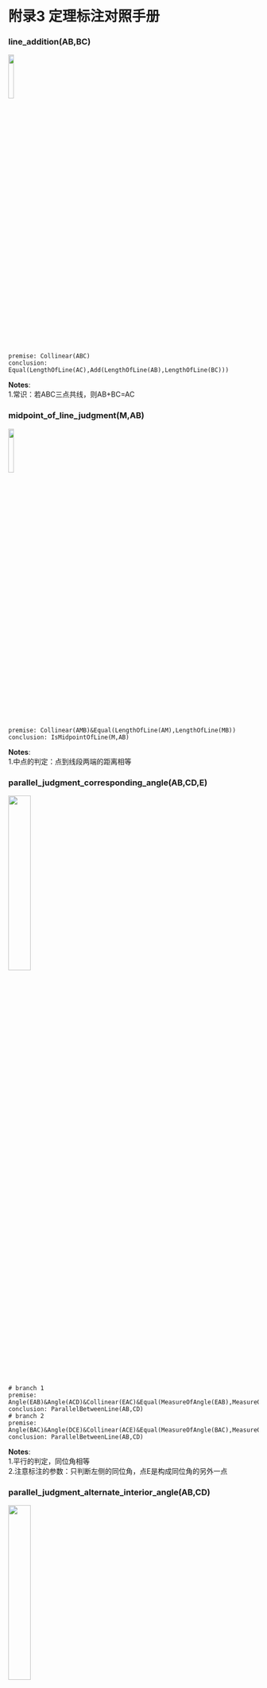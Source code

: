 # 附录3 定理标注对照手册
### line_addition(AB,BC)
<div>
    <img src="gdl-pic/T001.png" width="15%"
</div>

    premise: Collinear(ABC)
    conclusion: Equal(LengthOfLine(AC),Add(LengthOfLine(AB),LengthOfLine(BC)))
**Notes**:  
1.常识：若ABC三点共线，则AB+BC=AC  

### midpoint_of_line_judgment(M,AB)
<div>
    <img src="gdl-pic/T002.png" width="15%"
</div>

    premise: Collinear(AMB)&Equal(LengthOfLine(AM),LengthOfLine(MB))
    conclusion: IsMidpointOfLine(M,AB)
**Notes**:  
1.中点的判定：点到线段两端的距离相等  

### parallel_judgment_corresponding_angle(AB,CD,E)
<div>
    <img src="gdl-pic/T003.png" width="30%"
</div>

    # branch 1
    premise: Angle(EAB)&Angle(ACD)&Collinear(EAC)&Equal(MeasureOfAngle(EAB),MeasureOfAngle(ACD))
    conclusion: ParallelBetweenLine(AB,CD)
    # branch 2
    premise: Angle(BAC)&Angle(DCE)&Collinear(ACE)&Equal(MeasureOfAngle(BAC),MeasureOfAngle(DCE))
    conclusion: ParallelBetweenLine(AB,CD)
**Notes**:  
1.平行的判定，同位角相等  
2.注意标注的参数：只判断左侧的同位角，点E是构成同位角的另外一点  

### parallel_judgment_alternate_interior_angle(AB,CD)
<div>
    <img src="gdl-pic/T004.png" width="30%"
</div>

    # branch 1
    premise: Angle(BAD)&Angle(CDA)&Equal(MeasureOfAngle(BAD),MeasureOfAngle(CDA))
    conclusion: ParallelBetweenLine(AB,CD)
    # branch 2
    premise: Angle(CBA)&Angle(BCD)&Equal(MeasureOfAngle(CBA),MeasureOfAngle(BCD))
    conclusion: ParallelBetweenLine(AB,CD)
**Notes**:  
1.平行的判定：内错角相等  

### parallel_judgment_ipsilateral_internal_angle(AB,CD)
<div>
    <img src="gdl-pic/T005.png" width="15%"
</div>

    premise: Angle(BAC)&Angle(ACD)&Equal(Add(MeasureOfAngle(BAC),MeasureOfAngle(ACD)),180)
    conclusion: ParallelBetweenLine(AB,CD)
**Notes**:  
1.平行的判定，同旁内角互补  
2.注意标注的参数：只判断左侧的同旁内角  

### parallel_judgment_par_par(AB,CD,EF)
<div>
    <img src="gdl-pic/T006.png" width="15%"
</div>

    premise: ParallelBetweenLine(AB,CD)&ParallelBetweenLine(CD,EF)
    conclusion: ParallelBetweenLine(AB,EF)
**Notes**:  
1.平行的传递性  

### parallel_judgment_per_per(AB,CD)
<div>
    <img src="gdl-pic/T007.png" width="30%"
</div>

    # branch 1
    premise: PerpendicularBetweenLine(BA,CA)&PerpendicularBetweenLine(AC,DC)
    conclusion: ParallelBetweenLine(AB,CD)
    # branch 2
    premise: PerpendicularBetweenLine(CD,AD)&PerpendicularBetweenLine(BA,DA)
    conclusion: ParallelBetweenLine(AB,CD)
**Notes**:  
1.由垂直推出平行  

### parallel_property_collinear_extend(AB,CD,M)
<div>
    <img src="gdl-pic/T008.png" width="45%"
</div>

    # branch 1
    premise: Collinear(MAB)&ParallelBetweenLine(AB,CD)
    conclusion: ParallelBetweenLine(MA,CD)
                ParallelBetweenLine(MB,CD)
    # branch 2
    premise: Collinear(ABM)&ParallelBetweenLine(AB,CD)
    conclusion: ParallelBetweenLine(AM,CD)
                ParallelBetweenLine(BM,CD)
    # branch 3
    premise: Collinear(AMB)&ParallelBetweenLine(AB,CD)
    conclusion: ParallelBetweenLine(AM,CD)
                ParallelBetweenLine(MB,CD)
**Notes**:  
1.平行的共线扩展：由一个平行关系和一条平行线（上方那条）的共线点推出其他平行关系  

### parallel_property_corresponding_angle(AB,CD,E)
<div>
    <img src="gdl-pic/T009.png" width="30%"
</div>

    # branch 1
    premise: ParallelBetweenLine(AB,CD)&Collinear(EAC)
    conclusion: Equal(MeasureOfAngle(EAB),MeasureOfAngle(ACD))
    # branch 2
    premise: ParallelBetweenLine(AB,CD)&Collinear(ACE)
    conclusion: Equal(MeasureOfAngle(BAC),MeasureOfAngle(DCE))
**Notes**:  
1.平行的性质：同位角相等  

### parallel_property_alternate_interior_angle(AB,CD)
<div>
    <img src="gdl-pic/T010.png" width="30%"
</div>

    # branch 1
    premise: ParallelBetweenLine(AB,CD)&Line(AD)
    conclusion: Equal(MeasureOfAngle(BAD),MeasureOfAngle(CDA))
    # branch 2
    premise: ParallelBetweenLine(AB,CD)&Line(BC)
    conclusion: Equal(MeasureOfAngle(CBA),MeasureOfAngle(BCD))
**Notes**:  
1.平行的性质：内错角相等  

### parallel_property_ipsilateral_internal_angle(AB,CD)
<div>
    <img src="gdl-pic/T011.png" width="15%"
</div>

    premise: ParallelBetweenLine(AB,CD)&Line(AC)
    conclusion: Equal(Add(MeasureOfAngle(BAC),MeasureOfAngle(ACD)),180)
**Notes**:  
1.平行的性质：同旁内角互补  
2.左侧的同旁内角  

### parallel_property_par_per(AB,CD)
<div>
    <img src="gdl-pic/T012.png" width="30%"
</div>

    # branch 1
    premise: ParallelBetweenLine(AB,CD)&PerpendicularBetweenLine(AC,DC)
    conclusion: PerpendicularBetweenLine(BA,CA)
    # branch 2
    premise: ParallelBetweenLine(AB,CD)&PerpendicularBetweenLine(BA,CA)
    conclusion: PerpendicularBetweenLine(AC,DC)
**Notes**:  
1.平行线的性质：垂直+平行-->垂直  

### perpendicular_judgment_angle(AO,CO)
<div>
    <img src="gdl-pic/T013.png" width="15%"
</div>

    premise: Angle(AOC)&Equal(MeasureOfAngle(AOC),90)
    conclusion: PerpendicularBetweenLine(AO,CO)
**Notes**:  
1.垂直的判定：角为90°  

### perpendicular_property_collinear_extend(AO,CO,B)
<div>
    <img src="gdl-pic/T014.png" width="60%"
</div>

    # branch 1
    premise: PerpendicularBetweenLine(AO,CO)&Collinear(AOB)
    conclusion: PerpendicularBetweenLine(CO,BO)
    # branch 2
    premise: PerpendicularBetweenLine(AO,CO)&Collinear(COB)
    conclusion: PerpendicularBetweenLine(BO,AO)
    # branch 3
    premise: PerpendicularBetweenLine(AO,CO)&Collinear(BAO)
    conclusion: PerpendicularBetweenLine(BO,CO)
    # branch 4
    premise: PerpendicularBetweenLine(AO,CO)&Collinear(BCO)
    conclusion: PerpendicularBetweenLine(AO,BO)
**Notes**:  
1.垂直关系的共线扩展，B是与任意一条垂线共线的一点  

### perpendicular_bisector_judgment_per_and_mid(CO,AB)
<div>
    <img src="gdl-pic/T015.png" width="15%"
</div>

    premise: PerpendicularBetweenLine(AO,CO)&IsMidpointOfLine(O,AB)
    conclusion: IsPerpendicularBisectorOfLine(CO,AB)
**Notes**:  
1.垂直平分线判定：垂直且平分  

### perpendicular_bisector_judgment_distance_equal(CO,AB)
<div>
    <img src="gdl-pic/T016.png" width="15%"
</div>

    premise: Collinear(AOB)&PerpendicularBetweenLine(AO,CO)&Equal(LengthOfLine(CA),LengthOfLine(CB))
    conclusion: IsPerpendicularBisectorOfLine(CO,AB)
**Notes**:  
1.垂直平分线判定：垂直平分线上的点到两个端点的距离相等  

### perpendicular_bisector_property_distance_equal(CO,AB)
<div>
    <img src="gdl-pic/T017.png" width="15%"
</div>

    premise: IsPerpendicularBisectorOfLine(CO,AB)
    conclusion: Equal(LengthOfLine(CA),LengthOfLine(CB))
**Notes**:  
1.垂直平分线性质：垂直平分线上的点到两个端点的距离相等  

### perpendicular_bisector_property_bisector(CO,AB)
<div>
    <img src="gdl-pic/T018.png" width="15%"
</div>

    premise: IsPerpendicularBisectorOfLine(CO,AB)&Angle(BCO)&Angle(OCA)
    conclusion: IsBisectorOfAngle(CO,BCA)
**Notes**:  
1.垂直平分线性质：垂直平分线也是角平分线  

### angle_addition(ABC,CBD)
<div>
    <img src="gdl-pic/T019.png" width="15%"
</div>

    premise: Angle(ABC)&Angle(CBD)&Angle(ABD)
    conclusion: Equal(MeasureOfAngle(ABD),Add(MeasureOfAngle(ABC),MeasureOfAngle(CBD)))
**Notes**:  
1.常识：若∠ABC与∠CBD相邻，则∠ABC+∠CBD=∠ABD  

### flat_angle(ABC)
<div>
    <img src="gdl-pic/T020.png" width="15%"
</div>

    premise: Collinear(ABC)
    conclusion: Equal(MeasureOfAngle(ABC),180)
**Notes**:  
1.平角定理：平角为180°  

### adjacent_complementary_angle(AOB,BOC)
<div>
    <img src="gdl-pic/T021.png" width="15%"
</div>

    premise: Angle(AOB)&Angle(BOC)&Collinear(AOC)
    conclusion: Equal(Add(MeasureOfAngle(AOB),MeasureOfAngle(BOC)),180)
**Notes**:  
1.邻补角定理：一对邻补角的角度和为180°  

### round_angle(AOB,BOA)
<div>
    <img src="gdl-pic/T022.png" width="15%"
</div>

    premise: Angle(AOB)&Angle(BOA))
    conclusion: Equal(Add(MeasureOfAngle(AOB),MeasureOfAngle(BOA)),360)
**Notes**:  
1.周角定理：周角为360°  

### vertical_angle(AOC,BOD)
<div>
    <img src="gdl-pic/T023.png" width="15%"
</div>

    premise: Collinear(AOB)&Collinear(COD)
    conclusion: Equal(MeasureOfAngle(AOC),MeasureOfAngle(BOD))
**Notes**:  
1.对顶角相等：两直线相交，对顶角相等  

### bisector_of_angle_judgment_angle_equal(BD,ABC)
<div>
    <img src="gdl-pic/T024.png" width="15%"
</div>

    premise: Angle(ABD)&Angle(DBC)&Equal(MeasureOfAngle(ABD),MeasureOfAngle(DBC))
    conclusion: IsBisectorOfAngle(BD,ABC)
**Notes**:  
1.角平分线的判定：平分的两角相等  

### bisector_of_angle_judgment_distance_equal(BD,ABC)
<div>
    <img src="gdl-pic/T025.png" width="15%"
</div>

    premise: Angle(ABC)&Line(BD)&PerpendicularBetweenLine(DA,BA)&PerpendicularBetweenLine(BC,DC)&Equal(LengthOfLine(DA),LengthOfLine(DC))
    conclusion: IsBisectorOfAngle(BD,ABC)
**Notes**:  
1.角平分线的判定：角平分线上的点到两端的距离相等  

### bisector_of_angle_property_distance_equal(BD,ABC)
<div>
    <img src="gdl-pic/T026.png" width="15%"
</div>

    premise: Angle(ABC)&Line(BD)&IsBisectorOfAngle(BD,ABC)&PerpendicularBetweenLine(DA,BA)&PerpendicularBetweenLine(BC,DC)
    conclusion: Equal(LengthOfLine(DA),LengthOfLine(DC))
**Notes**:  
1.角平分线的判定：角平分线上的点到两端的距离相等  

### bisector_of_angle_property_line_ratio(BD,ABC)
<div>
    <img src="gdl-pic/T027.png" width="15%"
</div>

    premise: IsBisectorOfAngle(BD,ABC)&Collinear(CDA)
    conclusion: Equal(Mul(LengthOfLine(CD),LengthOfLine(BA)),Mul(LengthOfLine(DA),LengthOfLine(BC)))
**Notes**:  
1.角平分线的性质：边成比例  

### area_addition(BCA,ACD)
<div>
    <img src="gdl-pic/T028.png" width="30%"
</div>

    # branch 1
    premise: Quadrilateral(ABCD)&Triangle(BCA)&Triangle(ACD)
    conclusion: Equal(AreaOfQuadrilateral(ABCD),Add(AreaOfTriangle(BCA),AreaOfTriangle(ACD)))
    # branch 2
    premise: Triangle(ABD)&Triangle(BCA)&Triangle(ACD)
    conclusion: Equal(AreaOfTriangle(ABD),Add(AreaOfTriangle(BCA),AreaOfTriangle(ACD)))
**Notes**:  
1.常识：若三角形BCA与三角形ACD相邻，则Area(BCA)+Area(ACD)=Area(ABCD)  
2.若BCD共线，则Area(BCA)+Area(ACD)=Area(ABD)  

### triangle_property_angle_sum(ABC)
<div>
    <img src="gdl-pic/T029.png" width="15%"
</div>

    premise: Triangle(ABC)
    conclusion: Equal(Add(MeasureOfAngle(ABC),MeasureOfAngle(BCA),MeasureOfAngle(CAB)),180)
**Notes**:  
1.三角形内角和为180°  

### sine_theorem(ABC)
<div>
    <img src="gdl-pic/T030.png" width="15%"
</div>

    premise: Triangle(ABC)
    conclusion: Equal(Mul(LengthOfLine(AB),Sin(MeasureOfAngle(ABC))),Mul(LengthOfLine(AC),Sin(MeasureOfAngle(BCA))))
**Notes**:  
1.正弦定理  
2.注意标注参数，三角形两腰和和两底角的正弦值成比例  

### cosine_theorem(ABC)
<div>
    <img src="gdl-pic/T031.png" width="15%"
</div>

    premise: Triangle(ABC)
    conclusion: Equal(Add(Pow(LengthOfLine(BC),2),Mul(2,LengthOfLine(AB),LengthOfLine(AC),Cos(MeasureOfAngle(CAB)))),Add(Pow(LengthOfLine(AB),2),Pow(LengthOfLine(AC),2)))
**Notes**:  
1.余弦定理  
2.注意标注参数，角是顶角  

### triangle_perimeter_formula(ABC)
<div>
    <img src="gdl-pic/T032.png" width="15%"
</div>

    premise: Triangle(ABC)
    conclusion: Equal(PerimeterOfTriangle(ABC),Add(LengthOfLine(AB),LengthOfLine(BC),LengthOfLine(CA)))
**Notes**:  
1.三角形周长公式：三边之和  

### triangle_area_formula_common(ABC)
<div>
    <img src="gdl-pic/T033.png" width="15%"
</div>

    premise: Triangle(ABC)
    conclusion: Equal(AreaOfTriangle(ABC),Mul(HeightOfTriangle(ABC),LengthOfLine(BC),1/2))
**Notes**:  
1.三角形面积公式：底乘高除2  
2.对应的底边是BC  

### triangle_area_formula_sine(ABC)
<div>
    <img src="gdl-pic/T034.png" width="15%"
</div>

    premise: Triangle(ABC)
    conclusion: Equal(AreaOfTriangle(ABC),Mul(LengthOfLine(AB),LengthOfLine(AC),Sin(MeasureOfAngle(CAB)),1/2))
**Notes**:  
1.三角形面积公式：已知一角和两临边即可求面积  
2.角是三角形的顶角，边是三角形的两腰，如triangle_area_formula_sine(ABC)会用∠CAB、边AB和边AC  

### median_of_triangle_judgment(AD,ABC)
<div>
    <img src="gdl-pic/T035.png" width="15%"
</div>

    premise: Triangle(ABC)&IsMidpointOfLine(D,BC)&Line(AD)
    conclusion: IsMedianOfTriangle(AD,ABC)
**Notes**:  
1.三角形中线的判定：顶点与底边中点的连线  

### altitude_of_triangle_judgment(AD,ABC)
<div>
    <img src="gdl-pic/T036.png" width="45%"
</div>

    # branch 1
    premise: Triangle(ABC)&Line(AD)&Collinear(BDC)&PerpendicularBetweenLine(BD,AD)
    conclusion: IsAltitudeOfTriangle(AD,ABC)
    # branch 2
    premise: Triangle(ABC)&Line(AD)&Collinear(DBC)&PerpendicularBetweenLine(AD,BD)
    conclusion: IsAltitudeOfTriangle(AD,ABC)
    # branch 3
    premise: Triangle(ABC)&Line(AD)&Collinear(BCD)&PerpendicularBetweenLine(CD,AD)
    conclusion: IsAltitudeOfTriangle(AD,ABC)
**Notes**:  
1.三角形高的判定：垂直于底边  

### midsegment_of_triangle_judgment_midpoint(DE,ABC)
<div>
    <img src="gdl-pic/T037.png" width="15%"
</div>

    premise: Collinear(ADB)&Collinear(AEC)&Line(DE)&IsMidpointOfLine(D,AB)&IsMidpointOfLine(E,AC)
    conclusion: IsMidsegmentOfTriangle(DE,ABC)
**Notes**:  
1.中位线判定：两边中点的连线  

### midsegment_of_triangle_judgment_parallel(DE,ABC)
<div>
    <img src="gdl-pic/T038.png" width="15%"
</div>

    premise: Collinear(ADB)&Collinear(AEC)&Line(DE)&ParallelBetweenLine(DE,BC)&(IsMidpointOfLine(D,AB)|IsMidpointOfLine(E,AC)|Equal(LengthOfLine(BC),Mul(LengthOfLine(DE),2)))
    conclusion: IsMidsegmentOfTriangle(DE,ABC)
**Notes**:  
1.中位线判定：平行且与三角形某腰的交点是该腰的中点  

### midsegment_of_triangle_property_parallel(DE,ABC)
<div>
    <img src="gdl-pic/T039.png" width="15%"
</div>

    premise: IsMidsegmentOfTriangle(DE,ABC)
    conclusion: ParallelBetweenLine(DE,BC)
**Notes**:  
1.中位线性质：平行于底边  

### circumcenter_of_triangle_judgment_intersection(O,ABC,D,E)
<div>
    <img src="gdl-pic/T040.png" width="15%"
</div>

    premise: Triangle(ABC)&Collinear(ADB)&Collinear(CEA)&IsPerpendicularBisectorOfLine(OD,AB)&IsPerpendicularBisectorOfLine(OE,CA)
    conclusion: IsCircumcenterOfTriangle(O,ABC)
**Notes**:  
1.三角形外心判定：垂直平分线交点  

### circumcenter_of_triangle_property_intersection(O,ABC,D)
<div>
    <img src="gdl-pic/T041.png" width="30%"
</div>

    # branch 1
    premise: IsCircumcenterOfTriangle(O,ABC)&Collinear(BDC)&PerpendicularBetweenLine(BD,OD)
    conclusion: IsPerpendicularBisectorOfLine(OD,BC)
    # branch 2
    premise: IsCircumcenterOfTriangle(O,ABC)&IsMidpointOfLine(D,BC)
    conclusion: IsPerpendicularBisectorOfLine(OD,BC)
**Notes**:  
1.三角形外心性质：垂直平分线交点  

### incenter_of_triangle_judgment_intersection(O,ABC)
<div>
    <img src="gdl-pic/T042.png" width="15%"
</div>

    premise: Triangle(ABC)&IsBisectorOfAngle(BO,ABC)&IsBisectorOfAngle(CO,BCA)
    conclusion: IsIncenterOfTriangle(O,ABC)
**Notes**:  
1.三角形内心判定：角平分线交点  

### centroid_of_triangle_judgment_intersection(O,ABC,M,N)
<div>
    <img src="gdl-pic/T043.png" width="15%"
</div>

    premise: Triangle(ABC)&IsMedianOfTriangle(CM,CAB)&IsMedianOfTriangle(BN,BCA)&Collinear(COM)&Collinear(BON)
    conclusion: IsCentroidOfTriangle(O,ABC)
**Notes**:  
1.三角形重心判定：中线的交点  

### centroid_of_triangle_property_intersection(O,ABC,M)
<div>
    <img src="gdl-pic/T044.png" width="15%"
</div>

    premise: IsCentroidOfTriangle(O,ABC)&Collinear(AOM)&Collinear(BMC)
    conclusion: IsMedianOfTriangle(AM,ABC)
**Notes**:  
1.三角形重心性质：中线交点  

### centroid_of_triangle_property_line_ratio(O,ABC,M)
<div>
    <img src="gdl-pic/T045.png" width="15%"
</div>

    premise: IsCentroidOfTriangle(O,ABC)&Collinear(AOM)&Collinear(BMC)
    conclusion: Equal(LengthOfLine(OA),Mul(LengthOfLine(OM),2))
**Notes**:  
1.三角形重心性质：中线被重心分开的两部分成比例  

### orthocenter_of_triangle_judgment_intersection(O,ABC,D,E)
<div>
    <img src="gdl-pic/T046.png" width="15%"
</div>

    premise: Triangle(ABC)&IsAltitudeOfTriangle(CD,CAB)&IsAltitudeOfTriangle(BE,BCA)&Collinear(COD)&Collinear(BOE)
    conclusion: IsOrthocenterOfTriangle(O,ABC)
**Notes**:  
1.三角形垂心判定：高的交点  

### orthocenter_of_triangle_property_intersection(O,ABC,D)
<div>
    <img src="gdl-pic/T047.png" width="15%"
</div>

    premise: IsOrthocenterOfTriangle(O,ABC)&Collinear(AOD)&Collinear(BDC)
    conclusion: IsAltitudeOfTriangle(AD,ABC)
**Notes**:  
1.三角形垂心性质：高的交点  

### orthocenter_of_triangle_property_angle(O,ABC)
<div>
    <img src="gdl-pic/T048.png" width="15%"
</div>

    premise: IsOrthocenterOfTriangle(O,ABC)&Angle(COB)
    conclusion: Equal(MeasureOfAngle(COB),Add(MeasureOfAngle(ABC),MeasureOfAngle(BCA)))
**Notes**:  
1.三角形垂心性质：底边两点与O构成的角的大小等于三角形两底角之和  

### congruent_triangle_judgment_sss(ABC,DEF)
<div>
    <img src="gdl-pic/T049.png" width="30%"
</div>

    premise: Triangle(ABC)&Triangle(DEF)&Equal(LengthOfLine(AB),LengthOfLine(DE))&Equal(LengthOfLine(BC),LengthOfLine(EF))&Equal(LengthOfLine(CA),LengthOfLine(FD))
    conclusion: CongruentBetweenTriangle(ABC,DEF)
**Notes**:  
1.全等三角形判定：SSS  

### congruent_triangle_judgment_sas(ABC,DEF)
<div>
    <img src="gdl-pic/T050.png" width="30%"
</div>

    premise: Triangle(ABC)&Triangle(DEF)&Equal(LengthOfLine(AB),LengthOfLine(DE))&Equal(MeasureOfAngle(CAB),MeasureOfAngle(FDE))&Equal(LengthOfLine(AC),LengthOfLine(DF))
    conclusion: CongruentBetweenTriangle(ABC,DEF)
**Notes**:  
1.全等三角形判定：SAS  

### congruent_triangle_judgment_aas(ABC,DEF)
<div>
    <img src="gdl-pic/T051.png" width="90%"
</div>

    # branch 1
    premise: Triangle(ABC)&Triangle(DEF)&Equal(MeasureOfAngle(ABC),MeasureOfAngle(DEF))&Equal(MeasureOfAngle(BCA),MeasureOfAngle(EFD))&Equal(LengthOfLine(AB),LengthOfLine(DE))
    conclusion: CongruentBetweenTriangle(ABC,DEF)
    # branch 2
    premise: Triangle(ABC)&Triangle(DEF)&Equal(MeasureOfAngle(ABC),MeasureOfAngle(DEF))&Equal(MeasureOfAngle(BCA),MeasureOfAngle(EFD))&Equal(LengthOfLine(BC),LengthOfLine(EF))
    conclusion: CongruentBetweenTriangle(ABC,DEF)
    # branch 3
    premise: Triangle(ABC)&Triangle(DEF)&Equal(MeasureOfAngle(ABC),MeasureOfAngle(DEF))&Equal(MeasureOfAngle(BCA),MeasureOfAngle(EFD))&Equal(LengthOfLine(AC),LengthOfLine(DF))
    conclusion: CongruentBetweenTriangle(ABC,DEF)
**Notes**:  
1.全等三角形判定：AAS  

### congruent_triangle_judgment_hl(ABC,DEF)
<div>
    <img src="gdl-pic/T053.png" width="60%"
</div>

    premise: Triangle(ABC)&Triangle(DEF)&PerpendicularBetweenLine(AB,CB)&PerpendicularBetweenLine(DE,FE)&Equal(LengthOfLine(AC),LengthOfLine(DF))&(Equal(LengthOfLine(AB),LengthOfLine(DE))|Equal(LengthOfLine(BC),LengthOfLine(EF)))
    conclusion: CongruentBetweenTriangle(ABC,DEF)
**Notes**:  
1.全等三角形判定：HL  

### congruent_triangle_property_line_equal(ABC,DEF)
<div>
    <img src="gdl-pic/T054.png" width="30%"
</div>

    premise: CongruentBetweenTriangle(ABC,DEF)
    conclusion: Equal(LengthOfLine(BC),LengthOfLine(EF))
**Notes**:  
1.全等三角形性质：边相等  

### congruent_triangle_property_angle_equal(ABC,DEF)
<div>
    <img src="gdl-pic/T055.png" width="30%"
</div>

    premise: CongruentBetweenTriangle(ABC,DEF)
    conclusion: Equal(MeasureOfAngle(CAB),MeasureOfAngle(FDE))
**Notes**:  
1.全等三角形性质：角相等  

### congruent_triangle_property_perimeter_equal(ABC,DEF)
<div>
    <img src="gdl-pic/T056.png" width="30%"
</div>

    premise: CongruentBetweenTriangle(ABC,DEF)
    conclusion: Equal(PerimeterOfTriangle(ABC),PerimeterOfTriangle(DEF))
**Notes**:  
1.全等三角形性质：周长相等  

### congruent_triangle_property_area_equal(ABC,DEF)
<div>
    <img src="gdl-pic/T057.png" width="30%"
</div>

    premise: CongruentBetweenTriangle(ABC,DEF)
    conclusion: Equal(AreaOfTriangle(ABC),AreaOfTriangle(DEF))
**Notes**:  
1.全等三角形性质：面积相等  

### mirror_congruent_triangle_judgment_sss(ABC,DEF)
<div>
    <img src="gdl-pic/T058.png" width="30%"
</div>

    premise: Triangle(ABC)&Triangle(DEF)&Equal(LengthOfLine(AB),LengthOfLine(FD))&Equal(LengthOfLine(BC),LengthOfLine(EF))&Equal(LengthOfLine(CA),LengthOfLine(DE))
    conclusion: MirrorCongruentBetweenTriangle(ABC,DEF)
**Notes**:  
1.全等三角形判定：SSS  

### mirror_congruent_triangle_judgment_sas(ABC,DEF)
<div>
    <img src="gdl-pic/T059.png" width="30%"
</div>

    premise: Triangle(ABC)&Triangle(DEF)&Equal(LengthOfLine(AB),LengthOfLine(DF))&Equal(MeasureOfAngle(CAB),MeasureOfAngle(FDE))&Equal(LengthOfLine(AC),LengthOfLine(DE))
    conclusion: MirrorCongruentBetweenTriangle(ABC,DEF)
**Notes**:  
1.全等三角形判定：SAS  

### mirror_congruent_triangle_judgment_aas(ABC,DEF)
<div>
    <img src="gdl-pic/T060.png" width="90%"
</div>

    # branch 1
    premise: Triangle(ABC)&Triangle(DEF)&Equal(MeasureOfAngle(ABC),MeasureOfAngle(EFD))&Equal(MeasureOfAngle(BCA),MeasureOfAngle(DEF))&Equal(LengthOfLine(AB),LengthOfLine(DF))
    conclusion: MirrorCongruentBetweenTriangle(ABC,DEF)
    # branch 2
    premise: Triangle(ABC)&Triangle(DEF)&Equal(MeasureOfAngle(ABC),MeasureOfAngle(EFD))&Equal(MeasureOfAngle(BCA),MeasureOfAngle(DEF))&Equal(LengthOfLine(BC),LengthOfLine(EF))
    conclusion: MirrorCongruentBetweenTriangle(ABC,DEF)
    # branch 3
    premise: Triangle(ABC)&Triangle(DEF)&Equal(MeasureOfAngle(ABC),MeasureOfAngle(EFD))&Equal(MeasureOfAngle(BCA),MeasureOfAngle(DEF))&Equal(LengthOfLine(CA),LengthOfLine(DE))
    conclusion: MirrorCongruentBetweenTriangle(ABC,DEF)
**Notes**:  
1.全等三角形判定：AAS  

### mirror_congruent_triangle_judgment_hl(ABC,DEF)
<div>
    <img src="gdl-pic/T062.png" width="60%"
</div>

    premise: Triangle(ABC)&Triangle(DEF)&PerpendicularBetweenLine(AB,CB)&PerpendicularBetweenLine(EF,DF)&Equal(LengthOfLine(AC),LengthOfLine(DE))&(Equal(LengthOfLine(BC),LengthOfLine(EF))|Equal(LengthOfLine(AB),LengthOfLine(DF)))
    conclusion: MirrorCongruentBetweenTriangle(ABC,DEF)
**Notes**:  
1.全等三角形判定：HL  

### mirror_congruent_triangle_property_line_equal(ABC,DEF)
<div>
    <img src="gdl-pic/T063.png" width="30%"
</div>

    premise: MirrorCongruentBetweenTriangle(ABC,DEF)
    conclusion: Equal(LengthOfLine(BC),LengthOfLine(EF))
**Notes**:  
1.全等三角形性质：边相等  

### mirror_congruent_triangle_property_angle_equal(ABC,DEF)
<div>
    <img src="gdl-pic/T064.png" width="30%"
</div>

    premise: MirrorCongruentBetweenTriangle(ABC,DEF)
    conclusion: Equal(MeasureOfAngle(CAB),MeasureOfAngle(FDE))
**Notes**:  
1.全等三角形性质：角相等  

### mirror_congruent_triangle_property_perimeter_equal(ABC,DEF)
<div>
    <img src="gdl-pic/T065.png" width="30%"
</div>

    premise: MirrorCongruentBetweenTriangle(ABC,DEF)
    conclusion: Equal(PerimeterOfTriangle(ABC),PerimeterOfTriangle(DEF))
**Notes**:  
1.全等三角形性质：周长相等  

### mirror_congruent_triangle_property_area_equal(ABC,DEF)
<div>
    <img src="gdl-pic/T066.png" width="30%"
</div>

    premise: MirrorCongruentBetweenTriangle(ABC,DEF)
    conclusion: Equal(AreaOfTriangle(ABC),AreaOfTriangle(DEF))
**Notes**:  
1.全等三角形性质：面积相等  

### similar_triangle_judgment_sss(ABC,DEF)
<div>
    <img src="gdl-pic/T067.png" width="30%"
</div>

    premise: Triangle(ABC)&Triangle(DEF)&Equal(Mul(LengthOfLine(AB),LengthOfLine(EF)),Mul(LengthOfLine(DE),LengthOfLine(BC)))&Equal(Mul(LengthOfLine(AB),LengthOfLine(DF)),Mul(LengthOfLine(DE),LengthOfLine(CA)))
    conclusion: SimilarBetweenTriangle(ABC,DEF)
**Notes**:  
1.相似三角形判定：SSS  

### similar_triangle_judgment_sas(ABC,DEF)
<div>
    <img src="gdl-pic/T068.png" width="30%"
</div>

    premise: Triangle(ABC)&Triangle(DEF)&Equal(Mul(LengthOfLine(AB),LengthOfLine(DF)),Mul(LengthOfLine(DE),LengthOfLine(AC)))&Equal(MeasureOfAngle(CAB),MeasureOfAngle(FDE))
    conclusion: SimilarBetweenTriangle(ABC,DEF)
**Notes**:  
1.相似三角形判定：SAS  

### similar_triangle_judgment_aa(ABC,DEF)
<div>
    <img src="gdl-pic/T069.png" width="30%"
</div>

    premise: Triangle(ABC)&Triangle(DEF)&Equal(MeasureOfAngle(ABC),MeasureOfAngle(DEF))&Equal(MeasureOfAngle(BCA),MeasureOfAngle(EFD))
    conclusion: SimilarBetweenTriangle(ABC,DEF)
**Notes**:  
1.相似三角形判定：AA  

### similar_triangle_judgment_hl(ABC,DEF)
<div>
    <img src="gdl-pic/T070.png" width="60%"
</div>

    # branch 1
    premise: Triangle(ABC)&Triangle(DEF)&PerpendicularBetweenLine(AB,CB)&PerpendicularBetweenLine(DE,FE)&Equal(Mul(LengthOfLine(AB),LengthOfLine(DF)),Mul(LengthOfLine(AC),LengthOfLine(DE)))
    conclusion: SimilarBetweenTriangle(ABC,DEF)
    # branch q
    premise: Triangle(ABC)&Triangle(DEF)&PerpendicularBetweenLine(AB,CB)&PerpendicularBetweenLine(DE,FE)&Equal(Mul(LengthOfLine(BC),LengthOfLine(DF)),Mul(LengthOfLine(AC),LengthOfLine(EF)))
    conclusion: SimilarBetweenTriangle(ABC,DEF)
**Notes**:  
1.全等三角形判定：HL  

### similar_triangle_property_ratio(ABC,DEF)
<div>
    <img src="gdl-pic/T071.png" width="30%"
</div>

    premise: SimilarBetweenTriangle(ABC,DEF)&SimilarBetweenTriangle(DEF,ABC)
    conclusion: Equal(Mul(RatioOfSimilarTriangle(ABC,DEF),RatioOfSimilarTriangle(DEF,ABC)),1)
**Notes**:  
1.相似三角形的比值 ABC/DEF * DEF/ABC = 1  

### similar_triangle_property_line_ratio(ABC,DEF)
<div>
    <img src="gdl-pic/T072.png" width="30%"
</div>

    premise: SimilarBetweenTriangle(ABC,DEF)
    conclusion: Equal(LengthOfLine(BC),Mul(LengthOfLine(EF),RatioOfSimilarTriangle(ABC,DEF)))
**Notes**:  
1.相似三角形性质：边成比例  
2.使用一次定理只得到底边成比例  

### similar_triangle_property_angle_equal(ABC,DEF)
<div>
    <img src="gdl-pic/T073.png" width="30%"
</div>

    premise: SimilarBetweenTriangle(ABC,DEF)
    conclusion: Equal(MeasureOfAngle(CAB),MeasureOfAngle(FDE))
**Notes**:  
1.相似三角形性质：角相等  

### similar_triangle_property_perimeter_ratio(ABC,DEF)
<div>
    <img src="gdl-pic/T074.png" width="30%"
</div>

    premise: SimilarBetweenTriangle(ABC,DEF)
    conclusion: Equal(PerimeterOfTriangle(ABC),Mul(PerimeterOfTriangle(DEF),RatioOfSimilarTriangle(ABC,DEF)))
**Notes**:  
1.相似三角形性质：周长成比例  

### similar_triangle_property_area_square_ratio(ABC,DEF)
<div>
    <img src="gdl-pic/T075.png" width="30%"
</div>

    premise: SimilarBetweenTriangle(ABC,DEF)
    conclusion: Equal(AreaOfTriangle(ABC),Mul(AreaOfTriangle(DEF),RatioOfSimilarTriangle(ABC,DEF),RatioOfSimilarTriangle(ABC,DEF)))
**Notes**:  
1.相似三角形性质：面积成比例  

### mirror_similar_triangle_judgment_sss(ABC,DEF)
<div>
    <img src="gdl-pic/T076.png" width="30%"
</div>

    premise: Triangle(ABC)&Triangle(DEF)&Equal(Mul(LengthOfLine(AB),LengthOfLine(EF)),Mul(LengthOfLine(FD),LengthOfLine(BC)))&Equal(Mul(LengthOfLine(AB),LengthOfLine(DE)),Mul(LengthOfLine(FD),LengthOfLine(CA)))
    conclusion: MirrorSimilarBetweenTriangle(ABC,DEF)
**Notes**:  
1.相似三角形判定：SSS  

### mirror_similar_triangle_judgment_sas(ABC,DEF)
<div>
    <img src="gdl-pic/T077.png" width="30%"
</div>

    premise: Triangle(ABC)&Triangle(DEF)&Equal(Mul(LengthOfLine(AB),LengthOfLine(DE)),Mul(LengthOfLine(DF),LengthOfLine(AC)))&Equal(MeasureOfAngle(CAB),MeasureOfAngle(FDE))
    conclusion: MirrorSimilarBetweenTriangle(ABC,DEF)
**Notes**:  
1.相似三角形判定：SAS  

### mirror_similar_triangle_judgment_aa(ABC,DEF)
<div>
    <img src="gdl-pic/T078.png" width="30%"
</div>

    premise: Triangle(ABC)&Triangle(DEF)&Equal(MeasureOfAngle(ABC),MeasureOfAngle(EFD))&Equal(MeasureOfAngle(BCA),MeasureOfAngle(DEF))
    conclusion: MirrorSimilarBetweenTriangle(ABC,DEF)
**Notes**:  
1.相似三角形判定：AA  

### mirror_similar_triangle_judgment_hl(ABC,DEF)
<div>
    <img src="gdl-pic/T079.png" width="60%"
</div>

    # branch 1
    premise: Triangle(BCA)&Triangle(DEF)&PerpendicularBetweenLine(AB,CB)&PerpendicularBetweenLine(EF,DF)&Equal(Mul(LengthOfLine(AB),LengthOfLine(DE)),Mul(LengthOfLine(DF),LengthOfLine(AC)))
    conclusion: MirrorSimilarBetweenTriangle(ABC,DEF)
    # branch 2
    premise: Triangle(BCA)&Triangle(DEF)&PerpendicularBetweenLine(AB,CB)&PerpendicularBetweenLine(EF,DF)&Equal(Mul(LengthOfLine(BC),LengthOfLine(DE)),Mul(LengthOfLine(AC),LengthOfLine(EF)))
    conclusion: MirrorSimilarBetweenTriangle(ABC,DEF)
**Notes**:  
1.镜像相似三角形判定：HL  

### mirror_similar_triangle_property_ratio(ABC,DEF)
<div>
    <img src="gdl-pic/T080.png" width="30%"
</div>

    premise: MirrorSimilarBetweenTriangle(ABC,DEF)
    conclusion: Equal(Mul(RatioOfMirrorSimilarTriangle(ABC,DEF),RatioOfMirrorSimilarTriangle(DEF,ABC)),1)
**Notes**:  
1.镜像相似三角形的比值 ABC/DEF * DEF/ABC = 1  

### mirror_similar_triangle_property_line_ratio(ABC,DEF)
<div>
    <img src="gdl-pic/T081.png" width="30%"
</div>

    premise: MirrorSimilarBetweenTriangle(ABC,DEF)
    conclusion: Equal(LengthOfLine(BC),Mul(LengthOfLine(EF),RatioOfMirrorSimilarTriangle(ABC,DEF)))
**Notes**:  
1.相似三角形性质：边成比例  
2.使用一次定理只声明底边成比例  

### mirror_similar_triangle_property_angle_equal(ABC,DEF)
<div>
    <img src="gdl-pic/T082.png" width="30%"
</div>

    premise: MirrorSimilarBetweenTriangle(ABC,DEF)
    conclusion: Equal(MeasureOfAngle(CAB),MeasureOfAngle(FDE))
**Notes**:  
1.相似三角形性质：角相等  

### mirror_similar_triangle_property_perimeter_ratio(ABC,DEF)
<div>
    <img src="gdl-pic/T083.png" width="30%"
</div>

    premise: MirrorSimilarBetweenTriangle(ABC,DEF)
    conclusion: Equal(PerimeterOfTriangle(ABC),Mul(PerimeterOfTriangle(DEF),RatioOfMirrorSimilarTriangle(ABC,DEF)))
**Notes**:  
1.相似三角形性质：周长成比例  

### mirror_similar_triangle_property_area_square_ratio(ABC,DEF)
<div>
    <img src="gdl-pic/T084.png" width="30%"
</div>

    premise: MirrorSimilarBetweenTriangle(ABC,DEF)
    conclusion: Equal(AreaOfTriangle(ABC),Mul(AreaOfTriangle(DEF),RatioOfMirrorSimilarTriangle(ABC,DEF),RatioOfMirrorSimilarTriangle(ABC,DEF)))
**Notes**:  
1.相似三角形性质：面积成比例  

### right_triangle_judgment_angle(ABC)
<div>
    <img src="gdl-pic/T085.png" width="15%"
</div>

    premise: Triangle(ABC)&PerpendicularBetweenLine(AB,CB)
    conclusion: RightTriangle(ABC)
**Notes**:  
1.直角三角形判定：有一个角是直角  

### right_triangle_judgment_pythagorean_inverse(ABC)
<div>
    <img src="gdl-pic/T086.png" width="15%"
</div>

    premise: Triangle(ABC)&Equal(Add(Pow(LengthOfLine(AB),2),Pow(LengthOfLine(BC),2)),Pow(LengthOfLine(AC),2))
    conclusion: RightTriangle(ABC)
**Notes**:  
1.直角三角形判定：勾股定理  

### right_triangle_property_pythagorean(ABC)
<div>
    <img src="gdl-pic/T087.png" width="15%"
</div>

    premise: RightTriangle(ABC)
    conclusion: Equal(Add(Pow(LengthOfLine(AB),2),Pow(LengthOfLine(BC),2)),Pow(LengthOfLine(AC),2))
**Notes**:  
1.直角三角形性质：勾股定理  

### isosceles_triangle_judgment_line_equal(ABC)
<div>
    <img src="gdl-pic/T088.png" width="15%"
</div>

    premise: Triangle(ABC)&Equal(LengthOfLine(AB),LengthOfLine(AC))
    conclusion: IsoscelesTriangle(ABC)
**Notes**:  
1.等腰三角形判定：两腰相等  

### isosceles_triangle_judgment_angle_equal(ABC)
<div>
    <img src="gdl-pic/T089.png" width="15%"
</div>

    premise: Triangle(ABC)&Equal(MeasureOfAngle(ABC),MeasureOfAngle(BCA))
    conclusion: IsoscelesTriangle(ABC)
**Notes**:  
1.等腰三角形判定：两底角相等  

### isosceles_triangle_property_angle_equal(ABC)
<div>
    <img src="gdl-pic/T090.png" width="15%"
</div>

    premise: IsoscelesTriangle(ABC)
    conclusion: Equal(MeasureOfAngle(ABC),MeasureOfAngle(BCA))
**Notes**:  
1.等腰三角形性质：两底角相等  

### isosceles_triangle_property_line_coincidence(ABC,M)
<div>
    <img src="gdl-pic/T091.png" width="15%"
</div>

    # branch 1
    premise: IsoscelesTriangle(ABC)&IsAltitudeOfTriangle(AM,ABC)
    conclusion: IsMedianOfTriangle(AM,ABC)
                IsBisectorOfAngle(AM,CAB)
    # branch 2
    premise: IsoscelesTriangle(ABC)&IsMedianOfTriangle(AM,ABC)
    conclusion: IsAltitudeOfTriangle(AM,ABC)
                IsBisectorOfAngle(AM,CAB)
    # branch 3
    premise: IsoscelesTriangle(ABC)&Collinear(BMC)&IsBisectorOfAngle(AM,CAB)
    conclusion: IsAltitudeOfTriangle(AM,ABC)
                IsMedianOfTriangle(AM,ABC)
**Notes**:  
1.等腰三角形性质：三线合一  

### isosceles_right_triangle_judgment_isosceles_and_right(ABC)
<div>
    <img src="gdl-pic/T092.png" width="15%"
</div>

    premise: IsoscelesRightTriangle(ABC)&RightTriangle(CAB)
    conclusion: IsoscelesRightTriangle(ABC)
**Notes**:  
1.等腰直角三角形判定：即是等腰三角形也是直角三角形  

### isosceles_right_triangle_property_angle(ABC)
<div>
    <img src="gdl-pic/T093.png" width="15%"
</div>

    premise: IsoscelesRightTriangle(ABC)
    conclusion: Equal(MeasureOfAngle(ABC),45)
                Equal(MeasureOfAngle(BCA),45)
**Notes**:  
1.等腰直角三角形性质：两直角边为45°  

### equilateral_triangle_judgment_isosceles_and_isosceles(ABC)
<div>
    <img src="gdl-pic/T094.png" width="15%"
</div>

    premise: IsoscelesTriangle(ABC)&IsoscelesTriangle(BCA)
    conclusion: EquilateralTriangle(ABC)
**Notes**:  
1.等边三角形判定：两个等腰三角形  

### equilateral_triangle_property_angle(ABC)
<div>
    <img src="gdl-pic/T095.png" width="15%"
</div>

    premise: EquilateralTriangle(ABC)
    conclusion: Equal(MeasureOfAngle(CAB),60)
**Notes**:  
1.等边三角形性质：内角为60°  
2.内角指的是顶角，应用一次定理只得到一个角的角度  

### quadrilateral_property_angle_sum(ABCD)
<div>
    <img src="gdl-pic/T096.png" width="15%"
</div>

    premise: Quadrilateral(ABCD)
    conclusion: Equal(Add(MeasureOfAngle(ABC),MeasureOfAngle(BCD),MeasureOfAngle(CDA),MeasureOfAngle(DAB)),360)
**Notes**:  
1.四边形性质：内角为360°  

### quadrilateral_perimeter_formula(ABCD)
<div>
    <img src="gdl-pic/T097.png" width="15%"
</div>

    premise: Quadrilateral(ABCD)
    conclusion: Equal(Add(LengthOfLine(AB),LengthOfLine(BC),LengthOfLine(CD),LengthOfLine(DA)),PerimeterOfQuadrilateral(ABCD))
**Notes**:  
1.四边形面积公式  

### altitude_of_quadrilateral_judgment(EF,ABCD)
<div>
    <img src="gdl-pic/T098.png" width="45%"
</div>

    # branch 1
    premise: (Parallelogram(ABCD)|Trapezoid(ABCD))&Line(EF)&Collinear(AED)&Collinear(BFC)&PerpendicularBetweenLine(BF,EF)
    conclusion: IsAltitudeOfQuadrilateral(EF,ABCD)
    # branch 2
    premise: (Parallelogram(ABCD)|Trapezoid(ABCD))&Line(EF)&Collinear(AED)&Collinear(FBC)&PerpendicularBetweenLine(EF,BF)
    conclusion: IsAltitudeOfQuadrilateral(EF,ABCD)
    # branch 3
    premise: (Parallelogram(ABCD)|Trapezoid(ABCD))&Line(EF)&Collinear(AED)&Collinear(BCF)&PerpendicularBetweenLine(CF,EF)
    conclusion: IsAltitudeOfQuadrilateral(EF,ABCD)
**Notes**:  
1.平行四边形/梯形高的判定：垂直于底边  

### altitude_of_quadrilateral_judgment_left_vertex(AF,ABCD)
<div>
    <img src="gdl-pic/T166.png" width="45%"
</div>

    # branch 1
    premise: (Parallelogram(ABCD)|Trapezoid(ABCD))&Line(AF)&Collinear(BFC)&PerpendicularBetweenLine(BF,AF)
    conclusion: IsAltitudeOfQuadrilateral(AF,ABCD)
    # branch 2
    premise: (Parallelogram(ABCD)|Trapezoid(ABCD))&Line(AF)&Collinear(FBC)&PerpendicularBetweenLine(AF,BF)
    conclusion: IsAltitudeOfQuadrilateral(AF,ABCD)
    # branch 3
    premise: (Parallelogram(ABCD)|Trapezoid(ABCD))&Line(AF)&Collinear(BCF)&PerpendicularBetweenLine(CF,AF)
    conclusion: IsAltitudeOfQuadrilateral(AF,ABCD)
**Notes**:  
1.平行四边形/梯形高的判定：垂直于底边  

### altitude_of_quadrilateral_judgment_right_vertex(DF,ABCD)
<div>
    <img src="gdl-pic/T167.png" width="45%"
</div>

    # branch 1
    premise: (Parallelogram(ABCD)|Trapezoid(ABCD))&Line(DF)&Collinear(BFC)&PerpendicularBetweenLine(BF,DF)
    conclusion: IsAltitudeOfQuadrilateral(DF,ABCD)
    # branch 2
    premise: (Parallelogram(ABCD)|Trapezoid(ABCD))&Line(DF)&Collinear(FBC)&PerpendicularBetweenLine(DF,BF)
    conclusion: IsAltitudeOfQuadrilateral(DF,ABCD)
    # branch 3
    premise: (Parallelogram(ABCD)|Trapezoid(ABCD))&Line(DF)&Collinear(BCF)&PerpendicularBetweenLine(CF,DF)
    conclusion: IsAltitudeOfQuadrilateral(DF,ABCD)
**Notes**:  
1.平行四边形/梯形高的判定：垂直于底边  

### altitude_of_quadrilateral_judgment_diagonal(ABCD)
<div>
    <img src="gdl-pic/T168.png" width="30%"
</div>

    # branch 1
    premise: (Parallelogram(ABCD)|Trapezoid(ABCD))&Line(AC)&PerpendicularBetweenLine(BC,AC)
    conclusion: IsAltitudeOfQuadrilateral(AC,ABCD)
    # branch 2
    premise: (Parallelogram(ABCD)|Trapezoid(ABCD))&Line(DB)&PerpendicularBetweenLine(DB,CB)
    conclusion: IsAltitudeOfQuadrilateral(DB,ABCD)
**Notes**:  
1.平行四边形/梯形高的判定：垂直于底边  

### midsegment_of_quadrilateral_judgment_midpoint(EF,ABCD)
<div>
    <img src="gdl-pic/T099.png" width="15%"
</div>

    premise: Collinear(AEB)&Collinear(DFC)&Line(EF)&IsMidpointOfLine(E,AB)&IsMidpointOfLine(F,DC)
    conclusion: IsMidsegmentOfQuadrilateral(EF,ABCD)
**Notes**:  
1.四边形中位线判定：两边中点的连线  

### midsegment_of_quadrilateral_judgment_parallel(EF,ABCD)
<div>
    <img src="gdl-pic/T100.png" width="45%"
</div>

    # branch 1
    premise: Collinear(AEB)&Collinear(DFC)&Line(EF)&(Trapezoid(ABCD)|Parallelogram(ABCD))&ParallelBetweenLine(EF,BC)&IsMidpointOfLine(E,AB)
    conclusion: IsMidsegmentOfQuadrilateral(EF,ABCD)
    # branch 2
    premise: Collinear(AEB)&Collinear(DFC)&Line(EF)&(Trapezoid(ABCD)|Parallelogram(ABCD))&ParallelBetweenLine(EF,BC)&IsMidpointOfLine(F,CD)
    conclusion: IsMidsegmentOfQuadrilateral(EF,ABCD)
    # branch 3
    premise: Collinear(AEB)&Collinear(DFC)&Line(EF)&(Trapezoid(ABCD)|Parallelogram(ABCD))&ParallelBetweenLine(EF,BC)&Equal(Add(LengthOfLine(AD),LengthOfLine(BC)),Mul(LengthOfLine(EF),2))
    conclusion: IsMidsegmentOfQuadrilateral(EF,ABCD)
**Notes**:  
1.四边形中位线判定：是梯形或平行四边形、平行且某边成比例  

### midsegment_of_quadrilateral_property_length(EF,ABCD)
<div>
    <img src="gdl-pic/T101.png" width="15%"
</div>

    premise: IsMidsegmentOfQuadrilateral(EF,ABCD)
    conclusion: Equal(Add(LengthOfLine(AD),LengthOfLine(BC)),Mul(LengthOfLine(EF),2))
**Notes**:  
1.四边形中位线性质：上底和下底的一半  

### midsegment_of_quadrilateral_property_parallel(EF,ABCD)
<div>
    <img src="gdl-pic/T102.png" width="15%"
</div>

    premise: IsMidsegmentOfQuadrilateral(EF,ABCD)&(Trapezoid(ABCD)|Parallelogram(ABCD))
    conclusion: ParallelBetweenLine(AD,EF)
                ParallelBetweenLine(EF,BC)
**Notes**:  
1.四边形中位线性质：梯形、平行四边形的中位线平行于底边  

### circumcenter_of_quadrilateral_property_intersection(O,ABCD,E)
<div>
    <img src="gdl-pic/T103.png" width="30%"
</div>

    # branch 1
    premise: IsCircumcenterOfQuadrilateral(O,ABCD)&Collinear(BEC)&PerpendicularBetweenLine(BE,OE)
    conclusion: IsPerpendicularBisectorOfLine(OE,BC)
    # branch 2
    premise: IsCircumcenterOfQuadrilateral(O,ABCD)&IsMidpointOfLine(E,BC)
    conclusion: IsPerpendicularBisectorOfLine(OE,BC)
**Notes**:  
1.四边形外心性质：垂直平分线交点  

### parallelogram_judgment_parallel_and_parallel(ABCD)
<div>
    <img src="gdl-pic/T104.png" width="15%"
</div>

    premise: Quadrilateral(ABCD)&ParallelBetweenLine(AD,BC)&ParallelBetweenLine(BA,CD)
    conclusion: Parallelogram(ABCD)
**Notes**:  
1.平行四边形判定：两组对边分别平行  

### parallelogram_judgment_parallel_and_equal(ABCD)
<div>
    <img src="gdl-pic/T105.png" width="15%"
</div>

    premise: Quadrilateral(ABCD)&ParallelBetweenLine(BA,CD)&Equal(LengthOfLine(BA),LengthOfLine(CD))
    conclusion: Parallelogram(ABCD)
**Notes**:  
1.平行四边形判定：一组对边平行且相等  

### parallelogram_judgment_equal_and_equal(ABCD)
<div>
    <img src="gdl-pic/T106.png" width="15%"
</div>

    premise: Quadrilateral(ABCD)&Equal(LengthOfLine(AD),LengthOfLine(BC))&Equal(LengthOfLine(BA),LengthOfLine(CD))
    conclusion: Parallelogram(ABCD)
**Notes**:  
1.平行四边形判定：两组对边分别相等  

### parallelogram_judgment_angle_and_angle(ABCD)
<div>
    <img src="gdl-pic/T107.png" width="15%"
</div>

    premise: Quadrilateral(ABCD)&Equal(MeasureOfAngle(DAB),MeasureOfAngle(BCD))&Equal(MeasureOfAngle(ABC),MeasureOfAngle(CDA))
    conclusion: Parallelogram(ABCD)
**Notes**:  
1.平行四边形判定：两组对角分别相等  

### parallelogram_judgment_diagonal_bisection(ABCD,O)
<div>
    <img src="gdl-pic/T108.png" width="15%"
</div>

    premise: Quadrilateral(ABCD)&Collinear(AOC)&Collinear(BOD)&IsMidpointOfLine(O,AC)&IsMidpointOfLine(O,BD)
    conclusion: Parallelogram(ABCD)
**Notes**:  
1.平行四边形判定：对角线相互平分  

### parallelogram_property_opposite_line_equal(ABCD)
<div>
    <img src="gdl-pic/T109.png" width="15%"
</div>

    premise: Parallelogram(ABCD)
    conclusion: Equal(LengthOfLine(BA),LengthOfLine(CD))
**Notes**:  
1.平行四边形性质：对边相等  

### parallelogram_property_opposite_angle_equal(ABCD)
<div>
    <img src="gdl-pic/T110.png" width="15%"
</div>

    premise: Parallelogram(ABCD)
    conclusion: Equal(MeasureOfAngle(DAB),MeasureOfAngle(BCD))
**Notes**:  
1.平行四边形性质：对角相等  

### parallelogram_property_diagonal_bisection(ABCD,O)
<div>
    <img src="gdl-pic/T111.png" width="15%"
</div>

    premise: Parallelogram(ABCD)&Collinear(AOC)&Collinear(BOD)
    conclusion: IsMidpointOfLine(O,AC)
**Notes**:  
1.平行四边形性质：对角线相互平分  

### parallelogram_area_formula_common(ABCD)
<div>
    <img src="gdl-pic/T112.png" width="15%"
</div>

    premise: Parallelogram(ABCD)
    conclusion: Equal(AreaOfQuadrilateral(ABCD),Mul(HeightOfQuadrilateral(ABCD),LengthOfLine(BC)))
**Notes**:  
1.平行四边形的面积公式：S=底*高  
1.高是底边BC的高  

### parallelogram_area_formula_sine(ABCD)
<div>
    <img src="gdl-pic/T113.png" width="15%"
</div>

    premise: Parallelogram(ABCD)
    conclusion: Equal(AreaOfQuadrilateral(ABCD),Mul(LengthOfLine(AB),LengthOfLine(BC),Sin(MeasureOfAngle(ABC))))
**Notes**:  
1.平行四边形面积公式：S=AB*BC*sinB  

### kite_judgment_equal_and_equal(ABCD)
<div>
    <img src="gdl-pic/T114.png" width="15%"
</div>

    premise: Quadrilateral(ABCD)&Equal(LengthOfLine(AB),LengthOfLine(AD))&Equal(LengthOfLine(CB),LengthOfLine(CD))
    conclusion: Kite(ABCD)
**Notes**:  
1.筝形判定：两组临边分别相等  

### kite_property_diagonal_perpendicular_bisection(ABCD,O)
<div>
    <img src="gdl-pic/T115.png" width="15%"
</div>

    premise: Kite(ABCD)&Collinear(AOC)&Collinear(BOD)
    conclusion: IsPerpendicularBisectorOfLine(AO,BD)
                IsPerpendicularBisectorOfLine(CO,DB)
**Notes**:  
1.筝形性质：一个对角线是另一个的垂直平分线  

### kite_property_opposite_angle_equal(ABCD)
<div>
    <img src="gdl-pic/T116.png" width="15%"
</div>

    premise: Kite(ABCD)
    conclusion: Equal(MeasureOfAngle(ABC),MeasureOfAngle(CDA))
**Notes**:  
1.筝形性质：一组对角(等角)相等  

### kite_area_formula_diagonal(ABCD)
<div>
    <img src="gdl-pic/T117.png" width="15%"
</div>

    premise: Kite(ABCD)&Line(BD)&Line(AC)
    conclusion: Equal(AreaOfQuadrilateral(ABCD),Mul(LengthOfLine(BD),LengthOfLine(AC),1/2))
**Notes**:  
1.筝形面积公式：S=m*l /2  

### kite_area_formula_sine(ABCD)
<div>
    <img src="gdl-pic/T118.png" width="15%"
</div>

    premise: Kite(ABCD)
    conclusion: Equal(AreaOfQuadrilateral(ABCD),Mul(LengthOfLine(AB),LengthOfLine(BC),Sin(MeasureOfAngle(ABC))))
**Notes**:  
1.筝形面积公式：S=AB*BC*sinB  

### rectangle_judgment_right_angle(ABCD)
<div>
    <img src="gdl-pic/T119.png" width="15%"
</div>

    premise: Parallelogram(ABCD)&PerpendicularBetweenLine(AB,CB)
    conclusion: Rectangle(ABCD)
**Notes**:  
1.矩形判定：有一个角是直角的平行四边形  

### rectangle_judgment_diagonal_equal(ABCD)
<div>
    <img src="gdl-pic/T120.png" width="15%"
</div>

    premise: Parallelogram(ABCD)&Line(AC)&Line(BD)&Equal(LengthOfLine(AC),LengthOfLine(BD))
    conclusion: Rectangle(ABCD)
**Notes**:  
1.矩形判定：对角线相等的平行四边形  

### rectangle_property_diagonal_equal(ABCD)
<div>
    <img src="gdl-pic/T121.png" width="15%"
</div>

    premise: Rectangle(ABCD)&Line(AC)&Line(BD)
    conclusion: Equal(LengthOfLine(AC),LengthOfLine(BD))
**Notes**:  
1.矩形性质：对角线相等  

### rhombus_judgment_parallelogram_and_kite(ABCD)
<div>
    <img src="gdl-pic/T122.png" width="15%"
</div>

    premise: Parallelogram(ABCD)&Kite(ABCD)
    conclusion: Rhombus(ABCD)
**Notes**:  
1.菱形判定：既是平行四边形又是筝形  

### square_judgment_rhombus_and_rectangle(ABCD)
<div>
    <img src="gdl-pic/T123.png" width="15%"
</div>

    premise: Rhombus(ABCD)&Rectangle(ABCD)
    conclusion: Square(ABCD)
**Notes**:  
1.正方形判定：既是菱形也是矩形  

### trapezoid_judgment_parallel(ABCD)
<div>
    <img src="gdl-pic/T124.png" width="15%"
</div>

    premise: Quadrilateral(ABCD)&ParallelBetweenLine(AD,BC)
    conclusion: Trapezoid(ABCD)
**Notes**:  
1.梯形判定：两边平行的四边形  

### trapezoid_area_formula(ABCD)
<div>
    <img src="gdl-pic/T125.png" width="15%"
</div>

    premise: Trapezoid(ABCD)
    conclusion: Equal(AreaOfQuadrilateral(ABCD),Mul(Add(LengthOfLine(AD),LengthOfLine(BC)),HeightOfQuadrilateral(ABCD),1/2))
**Notes**:  
1.梯形的面积公式：S=(上底+下底)*高/2  

### right_trapezoid_judgment_right_angle(ABCD)
<div>
    <img src="gdl-pic/T126.png" width="15%"
</div>

    premise: Trapezoid(ABCD)&PerpendicularBetweenLine(AB,CB)
    conclusion: RightTrapezoid(ABCD)
**Notes**:  
1.直角梯形的判定：有一侧是直角的梯形  

### right_trapezoid_area_formular(ABCD)
<div>
    <img src="gdl-pic/T169.png" width="15%"
</div>

    premise: RightTrapezoid(ABCD)
    conclusion: Equal(AreaOfQuadrilateral(ABCD),Mul(Add(LengthOfLine(AD),LengthOfLine(BC)),LengthOfLine(AB),1/2))
**Notes**:  
1.直角梯形面积公式：S=(AD+BC)*AB/2  

### isosceles_trapezoid_judgment_line_equal(ABCD)
<div>
    <img src="gdl-pic/T127.png" width="15%"
</div>

    premise: Trapezoid(ABCD)&Equal(LengthOfLine(AB),LengthOfLine(CD))
    conclusion: IsoscelesTrapezoid(ABCD)
**Notes**:  
1.等腰梯形的判定：腰相等的梯形  

### isosceles_trapezoid_judgment_angle_equal(ABCD)
<div>
    <img src="gdl-pic/T128.png" width="15%"
</div>

    premise: Trapezoid(ABCD)&Equal(MeasureOfAngle(ABC),MeasureOfAngle(BCD))
    conclusion: IsoscelesTrapezoid(ABCD)
**Notes**:  
1.等腰梯形的判定：底角相等的梯形  

### isosceles_trapezoid_judgment_diagonal_equal(ABCD)
<div>
    <img src="gdl-pic/T129.png" width="15%"
</div>

    premise: Trapezoid(ABCD)&Line(AC)&Line(BD)&Equal(LengthOfLine(AC),LengthOfLine(BD))
    conclusion: IsoscelesTrapezoid(ABCD)
**Notes**:  
1.等腰梯形的判定：对角线相等的梯形  

### isosceles_trapezoid_property_angle_equal(ABCD)
<div>
    <img src="gdl-pic/T130.png" width="15%"
</div>

    premise: IsoscelesTrapezoid(ABCD)
    conclusion: Equal(MeasureOfAngle(ABC),MeasureOfAngle(BCD))
**Notes**:  
1.等腰梯形的性质：底角相等  

### isosceles_trapezoid_property_diagonal_equal(ABCD)
<div>
    <img src="gdl-pic/T131.png" width="15%"
</div>

    premise: IsoscelesTrapezoid(ABCD)
    conclusion: Equal(LengthOfLine(AC),LengthOfLine(BD))
**Notes**:  
1.等腰梯形的性质：对角线相等  

### pentagon_property_angle_sum(ABCDE)
<div>
    <img src="gdl-pic/T132.png" width="15%"
</div>

    premise: Pentagon(ABCDE)
    conclusion: Equal(Add(MeasureOfAngle(ABC),MeasureOfAngle(BCD),MeasureOfAngle(CDE),MeasureOfAngle(DEA),MeasureOfAngle(EAB)),540)
**Notes**:  
1.五边形性质：内角和为540°  

### arc_addition_length(OAB,OBC)
<div>
    <img src="gdl-pic/T134.png" width="15%"
</div>

    premise: Arc(OAB)&Arc(OBC)&Arc(OAC)
    conclusion: Equal(LengthOfArc(OAC),Add(LengthOfArc(OAB),LengthOfArc(OBC)))
**Notes**:  
1.常识：临弧弧长相加  

### arc_addition_measure(OAB,OBC)
<div>
    <img src="gdl-pic/T135.png" width="15%"
</div>

    premise: Arc(OAB)&Arc(OBC)&Arc(OAC)
    conclusion: Equal(MeasureOfArc(OAC),Add(MeasureOfArc(OAB),MeasureOfArc(OBC)))
**Notes**:  
1.常识：临弧角度相加  

### arc_property_center_angle(OAB)
<div>
    <img src="gdl-pic/T133.png" width="15%"
</div>

    premise: Arc(OAB)&Angle(BOA)
    conclusion: Equal(MeasureOfArc(OAB),MeasureOfAngle(BOA))
**Notes**:  
1.常识：弧所对的角度等于弧所对圆心角角度  

### arc_property_circumference_angle_external(OAB,C)
<div>
    <img src="gdl-pic/T136.png" width="15%"
</div>

    premise: Cocircular(O,ABC)&Angle(BCA)
    conclusion: Equal(MeasureOfAngle(BCA),Mul(MeasureOfArc(OAB),1/2))
**Notes**:  
1.同弧所对的圆周角等于圆心角的一半  

### arc_property_circumference_angle_internal(OAB,D)
<div>
    <img src="gdl-pic/T170.png" width="15%"
</div>

    premise: Cocircular(O,ADB)&Angle(ADB)
    conclusion: Equal(MeasureOfAngle(ADB),Sub(180,Mul(MeasureOfArc(OAB),1/2)))
**Notes**:  
1.由圆内接四边形对角互补得此定理  

### arc_length_formula(OAB)
<div>
    <img src="gdl-pic/T137.png" width="15%"
</div>

    premise: Arc(OAB)
    conclusion: Equal(LengthOfArc(OAB),Mul(MeasureOfArc(OAB),1/180*π,RadiusOfCircle(O)))
**Notes**:  
1.弧长公式：L=n/180*pi*r  

### congruent_arc_judgment_length_equal(XAB,YCD)
<div>
    <img src="gdl-pic/T138.png" width="15%"
</div>

    premise: Arc(XAB)&Arc(YCD)&Cocircular(X,CD)&Equal(LengthOfArc(XAB),LengthOfArc(YCD))
    conclusion: CongruentBetweenArc(XAB,YCD)
**Notes**:  
1.全等弧判定：同圆且长度相等  

### congruent_arc_judgment_measure_equal(XAB,YCD)
<div>
    <img src="gdl-pic/T139.png" width="15%"
</div>

    premise: Arc(XAB)&Arc(YCD)&Cocircular(X,CD)&Equal(MeasureOfArc(XAB),MeasureOfArc(YCD))
    conclusion: CongruentBetweenArc(XAB,YCD)
**Notes**:  
1.全等弧判定：同圆且所对圆心角相等  

### congruent_arc_judgment_chord_equal(XAB,YCD)
<div>
    <img src="gdl-pic/T140.png" width="15%"
</div>

    premise: Arc(XAB)&Arc(YCD)&Cocircular(X,CD)&Line(AB)&Line(CD)&Equal(LengthOfLine(AB),LengthOfLine(CD))
    conclusion: CongruentBetweenArc(XAB,YCD)
**Notes**:  
1.全等弧判定：同圆且所对弦长度相等  

### congruent_arc_property_length_equal(XAB,YCD)
<div>
    <img src="gdl-pic/T141.png" width="15%"
</div>

    premise: CongruentBetweenArc(XAB,YCD)
    conclusion: Equal(LengthOfArc(XAB),LengthOfArc(YCD))
**Notes**:  
1.全等弧性质：长度相等  

### congruent_arc_property_measure_equal(XAB,YCD)
<div>
    <img src="gdl-pic/T142.png" width="15%"
</div>

    premise: CongruentBetweenArc(XAB,YCD)
    conclusion: Equal(MeasureOfArc(XAB),MeasureOfArc(YCD))
**Notes**:  
1.全等弧性质：所对圆心角相等  

### congruent_arc_property_chord_equal(XAB,YCD)
<div>
    <img src="gdl-pic/T143.png" width="15%"
</div>

    premise: CongruentBetweenArc(XAB,YCD)&Line(AB)&Line(CD)
    conclusion: Equal(LengthOfLine(AB),LengthOfLine(CD))
**Notes**:  
1.全等弧性质：所对弦长度相等  

### similar_arc_judgment_cocircular(XAB,YCD)
<div>
    <img src="gdl-pic/T144.png" width="15%"
</div>

    premise: Arc(XAB)&Arc(YCD)&Cocircular(X,CD)
    conclusion: SimilarBetweenArc(XAB,YCD)
**Notes**:  
1.相似弧判定：同圆  

### similar_arc_property_ratio(XAB,YCD)
<div>
    <img src="gdl-pic/T145.png" width="15%"
</div>

    premise: SimilarBetweenArc(XAB,YCD)&SimilarBetweenArc(YCD,XAB)
    conclusion: Equal(Mul(RatioOfSimilarArc(XAB,YCD),RatioOfSimilarArc(YCD,XAB)),1)
**Notes**:  
1.相似弧性质：成比例  

### similar_arc_property_length_ratio(XAB,YCD)
<div>
    <img src="gdl-pic/T146.png" width="15%"
</div>

    premise: SimilarBetweenArc(XAB,YCD)
    conclusion: Equal(LengthOfArc(XAB),Mul(LengthOfArc(YCD),RatioOfSimilarArc(YCD,XAB)))
**Notes**:  
1.相似弧性质：长度成比例  

### similar_arc_property_measure_ratio(XAB,YCD)
<div>
    <img src="gdl-pic/T147.png" width="15%"
</div>

    premise: SimilarBetweenArc(XAB,YCD)
    conclusion: Equal(MeasureOfArc(XAB),Mul(MeasureOfArc(YCD),RatioOfSimilarArc(YCD,XAB)))
**Notes**:  
1.相似弧性质：角度成比例  

### similar_arc_property_chord_ratio(XAB,YCD)
<div>
    <img src="gdl-pic/T148.png" width="15%"
</div>

    premise: SimilarBetweenArc(XAB,YCD)&Line(AB)&Line(CD)
    conclusion: Equal(LengthOfLine(AB),Mul(LengthOfLine(CD),RatioOfSimilarArc(YCD,XAB)))
**Notes**:  
1.相似弧性质：所对弦长成比例  

### circle_property_diameter_length_equal(AB,O)
<div>
    <img src="gdl-pic/T149.png" width="15%"
</div>

    premise: Cocircular(O,AB)&Collinear(AOB)
    conclusion: Equal(LengthOfLine(AB),DiameterOfCircle(O))
**Notes**:  
1.圆的所有直径长度相等  

### circle_property_radius_length_equal(OA,O)
<div>
    <img src="gdl-pic/T150.png" width="15%"
</div>

    premise: Cocircular(O,A)&Line(OA)
    conclusion: Equal(LengthOfLine(OA),RadiusOfCircle(O))
**Notes**:  
1.圆的所有半径长度相等  

### circle_property_length_of_radius_and_diameter(O)
<div>
    <img src="gdl-pic/T165.png" width="15%"
</div>

    premise: Circle(O)
    conclusion: Equal(DiameterOfCircle(O),Mul(RadiusOfCircle(O),2))
**Notes**:  
1.常识：圆的直径是半径的两倍  

### circle_property_diameter_to_circumference_angle(AB,O,C)
<div>
    <img src="gdl-pic/T151.png" width="15%"
</div>

    premise: Cocircular(O,ABC)&Collinear(AOB)&Line(BC)&Line(CA)
    conclusion: PerpendicularBetweenLine(BC,AC)
**Notes**:  
1.直径所对的圆周角是直角  
2.三点在圆上的逆时针顺序为ABC  

### circle_property_circular_power_chord_and_chord(AEB,CED,O)
<div>
    <img src="gdl-pic/T152.png" width="15%"
</div>

    premise: Cocircular(O,AB)&Cocircular(O,CD)&Collinear(AEB)&Collinear(CED)
    conclusion: Equal(Mul(LengthOfLine(EC),LengthOfLine(ED)),Mul(LengthOfLine(EA),LengthOfLine(EB)))
**Notes**:  
1.圆幂定理之相交弦定理：圆O的两个弦AB和CD交与点E，则EA*EB=EC*ED  

### circle_property_circular_power_tangent_and_segment(PA,PCD,O)
<div>
    <img src="gdl-pic/T153.png" width="15%"
</div>

    premise: IsTangentOfCircle(PA,O)&Cocircular(O,CD)&Collinear(PCD)
    conclusion: Equal(Mul(LengthOfLine(PA),LengthOfLine(PA)),Mul(LengthOfLine(PC),LengthOfLine(PD)))
**Notes**:  
1.圆幂定理之切割线定理：P引直线PAB切圆O于A，引割线PCD交圆O于CD，则PA*PA=PC*PD  

### circle_property_circular_power_segment_and_segment(PAB,PCD,O)
<div>
    <img src="gdl-pic/T154.png" width="15%"
</div>

    premise: Cocircular(O,ACDB)&Collinear(PAB)&Collinear(PCD)
    conclusion: Equal(Mul(LengthOfLine(PA),LengthOfLine(PB)),Mul(LengthOfLine(PC),LengthOfLine(PD)))
**Notes**:  
1.圆幂定理之割线定理：P引割线PAB切圆O于AB，引割线PCD交圆O于CD，则PA*PB=PC*PD  
2.注意两条割线的先后顺序  

### circle_property_circular_power_angle(PAB,PCD,O)
<div>
    <img src="gdl-pic/T155.png" width="15%"
</div>

    premise: Cocircular(O,ACDB)&Collinear(PAB)&Collinear(PCD)
    conclusion: Equal(Sub(MeasureOfArc(ODB),MeasureOfArc(OAC)),Mul(MeasureOfAngle(APC),2))
**Notes**:  
1.圆幂定理之割线角度关系：P引割线PAB切圆O于AB，引割线PCD交圆O于CD，则两端弧所对圆心角之差等于2倍角P  

### circle_property_chord_perpendicular_bisect_chord(OM,AB)
<div>
    <img src="gdl-pic/T156.png" width="30%"
</div>

    # branch 1
    premise: Cocircular(O,AB)&Collinear(AMB)&PerpendicularBetweenLine(AM,OM)
    conclusion: IsPerpendicularBisectorOfLine(OM,AB)
    # branch 2
    premise: Cocircular(O,AB)&Collinear(AMB)&IsMidpointOfLine(M,AB)
    conclusion: IsPerpendicularBisectorOfLine(OM,AB)
**Notes**:  
1.弦中点和圆心的连线是弦的垂直平分线  

### circle_property_chord_perpendicular_bisect_arc(OAB,CD)
<div>
    <img src="gdl-pic/T157.png" width="15%"
</div>

    premise: Arc(OAB)&Cocircular(O,ADB)&Collinear(ACB)&Collinear(OCD)&PerpendicularBetweenLine(AC,OC)
    conclusion: Equal(LengthOfArc(OAD)LengthOfArc(ODB))
**Notes**:  
1.弦中点和圆心的连线是弦的垂直平分线  

### circle_perimeter_formula(O)
<div>
    <img src="gdl-pic/T158.png" width="15%"
</div>

    premise: Circle(O)
    conclusion: Equal(PerimeterOfCircle(O),Mul(2*π,RadiusOfCircle(O)))
**Notes**:  
1.圆的周长公式：P=2*pi*r  

### circle_area_formula(O)
<div>
    <img src="gdl-pic/T159.png" width="15%"
</div>

    premise: Circle(O)
    conclusion: Equal(AreaOfCircle(O),Mul(π,RadiusOfCircle(O),RadiusOfCircle(O)))
**Notes**:  
1.圆的面积公式：S=pi*r*r  

### tangent_of_circle_judgment_perpendicular(PA,O)
<div>
    <img src="gdl-pic/T160.png" width="15%"
</div>

    # branch 1
    premise: Cocircular(O,A)&Angle(OAP)&PerpendicularBetweenLine(OA,PA)
    conclusion: IsTangentOfCircle(PA,O)
    # branch 2
    premise: Cocircular(O,A)&Angle(PAO)&PerpendicularBetweenLine(PA,OA)
    conclusion: IsTangentOfCircle(PA,O)
**Notes**:  
1.圆切线的判定：垂直  

### tangent_of_circle_property_perpendicular(PA,O)
<div>
    <img src="gdl-pic/T161.png" width="15%"
</div>

    # branch 1
    premise: IsTangentOfCircle(PA,O)&Angle(OAP)
    conclusion: PerpendicularBetweenLine(OA,PA)
    # branch 2
    premise: IsTangentOfCircle(PA,O)&Angle(PAO)
    conclusion: PerpendicularBetweenLine(PA,OA)
**Notes**:  
1.圆切线的性质：垂直  

### tangent_of_circle_property_length_equal(PA,PB,O)
<div>
    <img src="gdl-pic/T162.png" width="15%"
</div>

    premise: IsTangentOfCircle(PA,O)&IsTangentOfCircle(PB,O)
    conclusion: Equal(LengthOfLine(PA),LengthOfLine(PB))
**Notes**:  
1.圆切线的性质：圆外一点到圆的两条切线长度相等  

### sector_perimeter_formula(OAB)
<div>
    <img src="gdl-pic/T163.png" width="15%"
</div>

    premise: Sector(OAB)
    conclusion: Equal(PerimeterOfSector(OAB),Add(RadiusOfCircle(O),RadiusOfCircle(O),LengthOfArc(OAB)))
**Notes**:  
1.扇形周长公式：P=2*r+L  

### sector_area_formula(OAB)
<div>
    <img src="gdl-pic/T164.png" width="15%"
</div>

    premise: Sector(OAB)
    conclusion: Equal(AreaOfSector(OAB),Mul(MeasureOfArc(OAB),1/360*π,RadiusOfCircle(O),RadiusOfCircle(O)))
**Notes**:  
1.扇形面积公式：S=n/360*pi*r*r  

